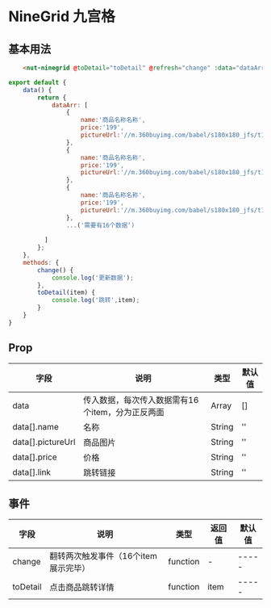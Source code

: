 # NineGrid 九宫格
 
 

## 基本用法

```html
    <nut-ninegrid @toDetail="toDetail" @refresh="change" :data="dataArr"></nut-ninegrid>
```

```javascript
export default {
    data() {
        return {
            dataArr: [
                {
                    name:'商品名称名称',
                    price:'199',
                    pictureUrl:'//m.360buyimg.com/babel/s180x180_jfs/t1/174906/19/10256/188436/60a242afE89a800c9/801b64e5b80fde9a.jpg!q70.jpg'
                },
                {
                    name:'商品名称名称',
                    price:'199',
                    pictureUrl:'//m.360buyimg.com/babel/s180x180_jfs/t1/133995/36/19954/205635/60ccc436E19f8b69b/8fc0a468ac037d2e.jpg!q70.jpg'
                },
                {
                    name:'商品名称名称',
                    price:'199',
                    pictureUrl:'//m.360buyimg.com/babel/s180x180_jfs/t1/17279/28/13940/140479/60b984f4E723b9981/d007711aa1cdc358.jpg!q70.jpg'
                },
                ...('需要有16个数据‘)
                
          ]
        };
    },
    methods: {
        change() {
            console.log('更新数据');
        },
        toDetail(item) {
            console.log('跳转',item);
        }
    }
}
```



## Prop

| 字段 | 说明 | 类型 | 默认值
|----- | ----- | ----- | ----- 
| data | 传入数据，每次传入数据需有16个item，分为正反两面 | Array | []
| data[].name | 名称 | String | ''
| data[].pictureUrl | 商品图片 | String | ''
| data[].price | 价格 | String | ''
| data[].link | 跳转链接 | String | ''

## 事件

| 字段 | 说明 | 类型 | 返回值| 默认值
|----- | ----- | ----- | -----  | ----- 
| change | 翻转两次触发事件（16个item展示完毕） | function | - | ----- 
| toDetail | 点击商品跳转详情 | function | item | ----- 



